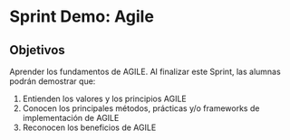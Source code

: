 # Sprint Demo: Agile

## Objetivos

Aprender los fundamentos de AGILE. Al finalizar este Sprint, las alumnas podrán demostrar que:

1. Entienden los valores y los principios AGILE
2. Conocen los principales métodos, prácticas y/o frameworks de implementación de AGILE
3. Reconocen los beneficios de AGILE